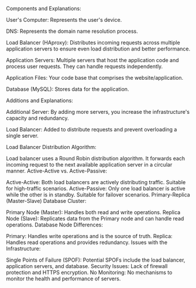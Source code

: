 Components and Explanations:

User's Computer: Represents the user's device.

DNS: Represents the domain name resolution process.

Load Balancer (HAproxy): Distributes incoming requests across multiple application servers to ensure even load distribution and better performance.

Application Servers: Multiple servers that host the application code and process user requests. They can handle requests independently.

Application Files: Your code base that comprises the website/application.

Database (MySQL): Stores data for the application.

Additions and Explanations:

Additional Server: By adding more servers, you increase the infrastructure's capacity and redundancy.

Load Balancer: Added to distribute requests and prevent overloading a single server.

Load Balancer Distribution Algorithm:

Load balancer uses a Round Robin distribution algorithm.
It forwards each incoming request to the next available application server in a circular manner.
Active-Active vs. Active-Passive:

Active-Active: Both load balancers are actively distributing traffic. Suitable for high-traffic scenarios.
Active-Passive: Only one load balancer is active while the other is in standby. Suitable for failover scenarios.
Primary-Replica (Master-Slave) Database Cluster:

Primary Node (Master): Handles both read and write operations.
Replica Node (Slave): Replicates data from the Primary node and can handle read operations.
Database Node Differences:

Primary: Handles write operations and is the source of truth.
Replica: Handles read operations and provides redundancy.
Issues with the Infrastructure:

Single Points of Failure (SPOF): Potential SPOFs include the load balancer, application servers, and database.
Security Issues: Lack of firewall protection and HTTPS encryption.
No Monitoring: No mechanisms to monitor the health and performance of servers.
